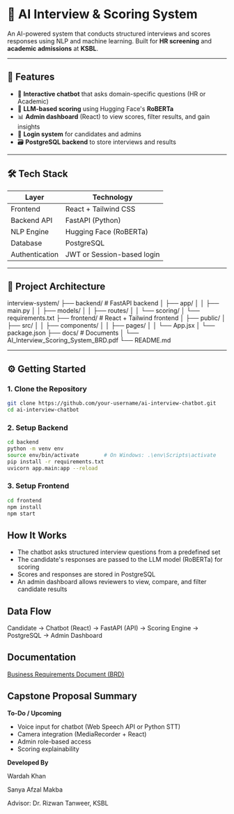 # 🧠 **AI Interview & Scoring System**

An AI-powered system that conducts structured interviews and scores responses using NLP and machine learning. Built for **HR screening** and **academic admissions** at **KSBL**.

---

## 🚀 **Features**

- 💬 **Interactive chatbot** that asks domain-specific questions (HR or Academic)
- 🤖 **LLM-based scoring** using Hugging Face's **RoBERTa**
- 📊 **Admin dashboard** (React) to view scores, filter results, and gain insights
- 🔐 **Login system** for candidates and admins
- 🗃️ **PostgreSQL backend** to store interviews and results

---

## 🛠️ **Tech Stack**

| **Layer**        | **Technology**                |
|------------------|-------------------------------|
| Frontend         | React + Tailwind CSS          |
| Backend API      | FastAPI (Python)              |
| NLP Engine       | Hugging Face (RoBERTa)        |
| Database         | PostgreSQL                    |
| Authentication   | JWT or Session-based login    |

---

## 📁 **Project Architecture**


interview-system/
├── backend/              # FastAPI backend
│   ├── app/
│   │   ├── main.py
│   │   ├── models/
│   │   ├── routes/
│   │   └── scoring/
│   └── requirements.txt
├── frontend/             # React + Tailwind frontend
│   ├── public/
│   ├── src/
│   │   ├── components/
│   │   ├── pages/
│   │   └── App.jsx
│   └── package.json
├── docs/                 # Documents
│   └── AI_Interview_Scoring_System_BRD.pdf
└── README.md


---

## ⚙️ **Getting Started**

### 1. **Clone the Repository**

```bash
git clone https://github.com/your-username/ai-interview-chatbot.git
cd ai-interview-chatbot
```

### 2. **Setup Backend**
```bash
cd backend
python -m venv env
source env/bin/activate        # On Windows: .\env\Scripts\activate
pip install -r requirements.txt
uvicorn app.main:app --reload
```

### 3. **Setup Frontend**
```bash
cd frontend
npm install
npm start
```

## **How It Works**
- The chatbot asks structured interview questions from a predefined set
- The candidate's responses are passed to the LLM model (RoBERTa) for scoring
- Scores and responses are stored in PostgreSQL
- An admin dashboard allows reviewers to view, compare, and filter candidate results


## **Data Flow**
Candidate → Chatbot (React) → FastAPI (API) → Scoring Engine → PostgreSQL → Admin Dashboard

## **Documentation**
[Business Requirements Document (BRD)](docs/AI_Interview_Scoring_System_BRD.pdf)


## **Capstone Proposal Summary**

**To-Do / Upcoming**
 - Voice input for chatbot (Web Speech API or Python STT)
 - Camera integration (MediaRecorder + React)
 - Admin role-based access
 - Scoring explainability

**Developed By**

Wardah Khan

Sanya Afzal Makba

Advisor: Dr. Rizwan Tanweer, KSBL
